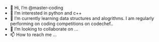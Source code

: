 - 👋 Hi, I’m @master-coding
- 👀 I’m interested in python and c++
- 🌱 I’m currently learning data structures and alogrithms.
I am regularly performing on coding competitions on codechef..
- 💞️ I’m looking to collaborate on ...
- 📫 How to reach me ...

<!---
master-coding/master-coding is a ✨ special ✨ repository because its `README.md` (this file) appears on your GitHub profile.
You can click the Preview link to take a look at your changes.
--->
